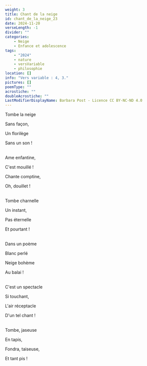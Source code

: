 ```yaml
---
weight: 3
title: Chant de la neige
id: chant_de_la_neige_23
date: 2024-11-20
verseLength: -1
divider: ""
categories:
    - Neige
    - Enfance et adolescence
tags:
    - "2024"
    - nature
    - versVariable
    - philosophie
location: []
info: "Vers variable : 4, 3."
pictures: []
poemType: ""
acrostiche: ""
doubleAcrostiche: ""
LastModifierDisplayName: Barbara Post - Licence CC BY-NC-ND 4.0
---
```

Tombe la neige

Sans façon,

Un florilège

Sans un son !

 \
Ame enfantine,

C'est mouillé !

Chante comptine,

Oh, douillet !

 \
Tombe charnelle

Un instant,

Pas éternelle

Et pourtant !

 \
Dans un poème

Blanc perlé

Neige bohème

Au balai !

 \
C'est un spectacle

Si touchant,

L'air réceptacle

D'un tel chant !

 \
Tombe, jaseuse

En tapis,

Fondra, taiseuse,

Et tant pis !